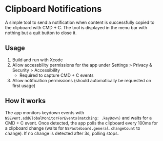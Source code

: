 # Clipboard Notifications

A simple tool to send a notification when content is successfully copied to the clipboard with CMD + C. The tool is displayed in the menu bar with nothing but a quit button to close it.

## Usage

1. Build and run with Xcode
2. Allow accessbility permissions for the app under Settings > Privacy & Security > Accessibility
   - Required to capture CMD + C events
3. Allow notification permissions (should automatically be requested on first usage)

## How it works

The app monitors keydown events with `NSEvent.addGlobalMonitorForEvents(matching: .keyDown)` and waits for a CMD + C event. 
Once detected, the app polls the clipboard every 100ms for a clipboard change (waits for `NSPasteboard.general.changeCount` to change).
If no change is detected after 3s, polling stops.
